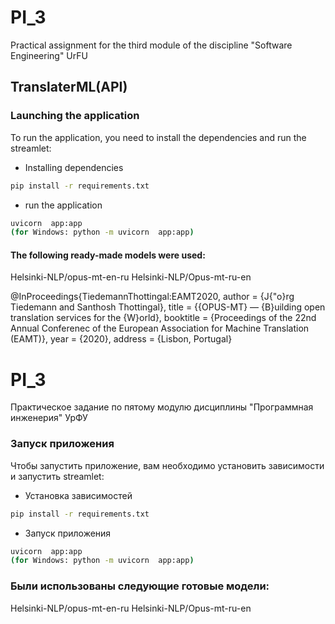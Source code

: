 # PI_3
Practical assignment for the third module of the discipline "Software Engineering" UrFU     

## TranslaterML(API)

### Launching the application

To run the application, you need to install the dependencies and run the streamlet:
 - Installing dependencies
```bash
pip install -r requirements.txt
```
 - run the application
```bash
uvicorn  app:app
(for Windows: python -m uvicorn  app:app)
```
#### The following ready-made models were used:
Helsinki-NLP/opus-mt-en-ru
Helsinki-NLP/Opus-mt-ru-en

@InProceedings{TiedemannThottingal:EAMT2020,
  author = {J{\"o}rg Tiedemann and Santhosh Thottingal},
  title = {{OPUS-MT} — {B}uilding open translation services for the {W}orld},
  booktitle = {Proceedings of the 22nd Annual Conferenec of the European Association for Machine Translation (EAMT)},
  year = {2020},
  address = {Lisbon, Portugal}

# PI_3
Практическое задание по пятому модулю дисциплины "Программная инженерия" УрФУ

### Запуск приложения

Чтобы запустить приложение, вам необходимо установить зависимости и запустить streamlet:

 - Установка зависимостей
```bash
pip install -r requirements.txt
```
 - Запуск приложения
```bash
uvicorn  app:app
(for Windows: python -m uvicorn  app:app)
```

### Были использованы следующие готовые модели:
Helsinki-NLP/opus-mt-en-ru
Helsinki-NLP/Opus-mt-ru-en

